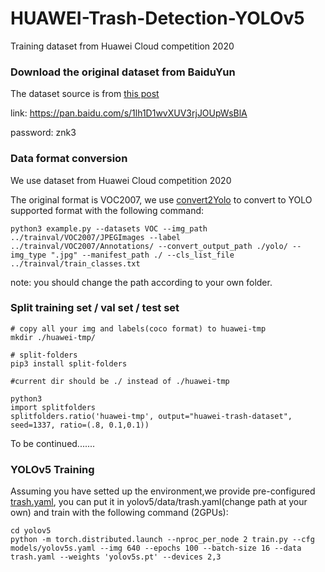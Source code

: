 # HUAWEI-Trash-Detection-YOLOv5
Training dataset from Huawei Cloud competition 2020

### Download the original dataset from BaiduYun
The dataset source is from [this post](https://blog.csdn.net/qq_38410428/article/details/106974147)

link: https://pan.baidu.com/s/1lh1D1wvXUV3rjJOUpWsBlA 

password: znk3

### Data format conversion

We use dataset from Huawei Cloud competition 2020

The original format is VOC2007, we use [convert2Yolo](https://github.com/ssaru/convert2Yolo) to convert to YOLO supported format with the following command:

```
python3 example.py --datasets VOC --img_path ../trainval/VOC2007/JPEGImages --label ../trainval/VOC2007/Annotations/ --convert_output_path ./yolo/ --img_type ".jpg" --manifest_path ./ --cls_list_file ../trainval/train_classes.txt
```
note: you should change the path according to your own folder.

### Split training set / val set / test set
```
# copy all your img and labels(coco format) to huawei-tmp
mkdir ./huawei-tmp/         

# split-folders
pip3 install split-folders

#current dir should be ./ instead of ./huawei-tmp

python3
import splitfolders
splitfolders.ratio('huawei-tmp', output="huawei-trash-dataset", seed=1337, ratio=(.8, 0.1,0.1)) 
```

To be continued.......

### YOLOv5 Training
Assuming you have setted up the environment,we provide pre-configured [trash.yaml](https://github.com/e96031413/HUAWEI-Trash-Detection-YOLOv5/blob/main/trash.yaml), you can put it in yolov5/data/trash.yaml(change path at your own) and train with the following command (2GPUs):
```
cd yolov5
python -m torch.distributed.launch --nproc_per_node 2 train.py --cfg models/yolov5s.yaml --img 640 --epochs 100 --batch-size 16 --data trash.yaml --weights 'yolov5s.pt' --devices 2,3
```
